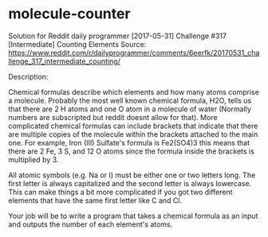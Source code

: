 # molecule-counter
Solution for Reddit daily programmer [2017-05-31] Challenge #317 [Intermediate] Counting Elements
Source: https://www.reddit.com/r/dailyprogrammer/comments/6eerfk/20170531_challenge_317_intermediate_counting/

Description: 

Chemical formulas describe which elements and how many atoms comprise a molecule. Probably the most well known chemical formula, H2O, tells us that there are 2 H atoms and one O atom in a molecule of water (Normally numbers are subscripted but reddit doesnt allow for that). More complicated chemical formulas can include brackets that indicate that there are multiple copies of the molecule within the brackets attached to the main one. For example, Iron (III) Sulfate's formula is Fe2(SO4)3 this means that there are 2 Fe, 3 S, and 12 O atoms since the formula inside the brackets is multiplied by 3.

All atomic symbols (e.g. Na or I) must be either one or two letters long. The first letter is always capitalized and the second letter is always lowercase. This can make things a bit more complicated if you got two different elements that have the same first letter like C and Cl.

Your job will be to write a program that takes a chemical formula as an input and outputs the number of each element's atoms.
